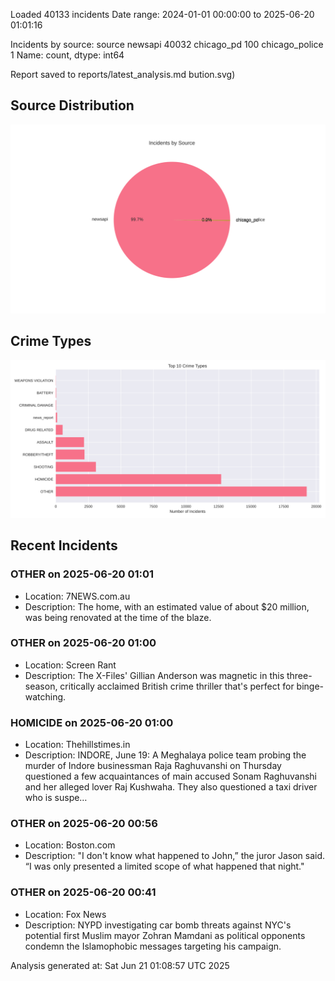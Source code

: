 
Loaded 40133 incidents
Date range: 2024-01-01 00:00:00 to 2025-06-20 01:01:16

Incidents by source:
source
newsapi           40032
chicago_pd          100
chicago_police        1
Name: count, dtype: int64

Report saved to reports/latest_analysis.md
bution.svg)

## Source Distribution
![Source Distribution](images/source_distribution.svg)

## Crime Types
![Crime Types](images/crime_types.svg)

## Recent Incidents

### OTHER on 2025-06-20 01:01
- Location: 7NEWS.com.au
- Description: The home, with an estimated value of about $20 million, was being renovated at the time of the blaze.


### OTHER on 2025-06-20 01:00
- Location: Screen Rant
- Description: The X-Files' Gillian Anderson was magnetic in this three-season, critically acclaimed British crime thriller that's perfect for binge-watching.


### HOMICIDE on 2025-06-20 01:00
- Location: Thehillstimes.in
- Description: INDORE, June 19: A Meghalaya police team probing the murder of Indore businessman Raja Raghuvanshi on Thursday questioned a few acquaintances of main accused Sonam Raghuvanshi and her alleged lover Raj Kushwaha. They also questioned a taxi driver who is suspe…


### OTHER on 2025-06-20 00:56
- Location: Boston.com
- Description: "I don't know what happened to John,” the juror Jason said. “I was only presented a limited scope of what happened that night."


### OTHER on 2025-06-20 00:41
- Location: Fox News
- Description: NYPD investigating car bomb threats against NYC's potential first Muslim mayor Zohran Mamdani as political opponents condemn the Islamophobic messages targeting his campaign.

Analysis generated at: Sat Jun 21 01:08:57 UTC 2025
